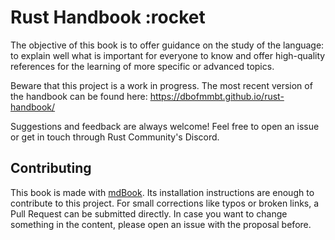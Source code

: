 # Rust Handbook :rocket

The objective of this book is to offer guidance on the study of the language: to explain well what is important for everyone to know and offer high-quality references for the learning of more specific or advanced topics.

Beware that this project is a work in progress. The most recent version of the handbook can be found here: <https://dbofmmbt.github.io/rust-handbook/>

Suggestions and feedback are always welcome! Feel free to open an issue or get in touch through Rust Community's Discord.

## Contributing

This book is made with [mdBook](https://github.com/rust-lang/mdBook). Its installation instructions are enough to contribute to this project. For small corrections like typos or broken links, a Pull Request can be submitted directly. In case you want to change something in the content, please open an issue with the proposal before.
